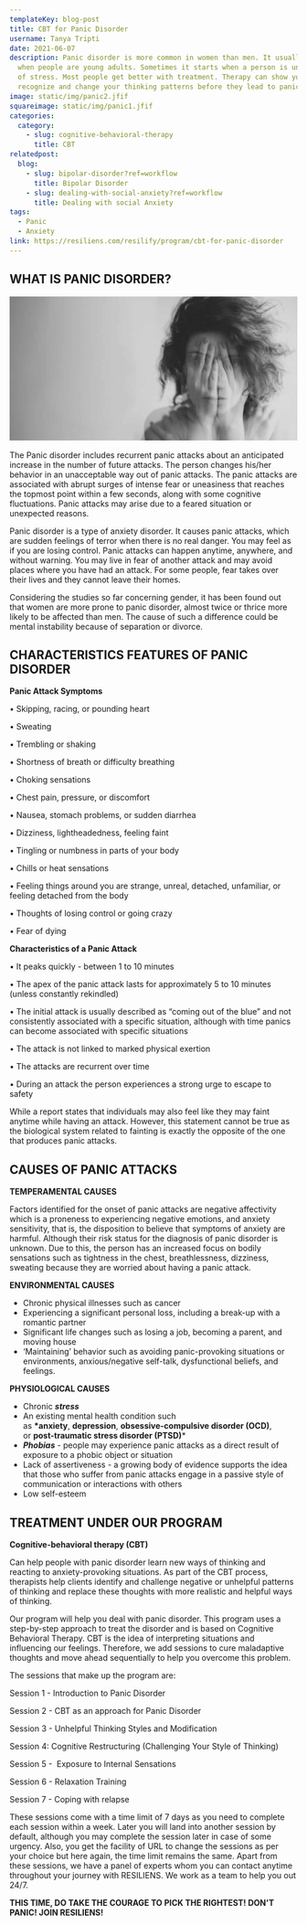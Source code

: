 ```yaml
---
templateKey: blog-post
title: CBT for Panic Disorder
username: Tanya Tripti
date: 2021-06-07
description: Panic disorder is more common in women than men. It usually starts
  when people are young adults. Sometimes it starts when a person is under a lot
  of stress. Most people get better with treatment. Therapy can show you how to
  recognize and change your thinking patterns before they lead to panic.
image: static/img/panic2.jfif
squareimage: static/img/panic1.jfif
categories:
  category:
    - slug: cognitive-behavioral-therapy
      title: CBT
relatedpost:
  blog:
    - slug: bipolar-disorder?ref=workflow
      title: Bipolar Disorder
    - slug: dealing-with-social-anxiety?ref=workflow
      title: Dealing with social Anxiety
tags:
  - Panic
  - Anxiety
link: https://resiliens.com/resilify/program/cbt-for-panic-disorder
---
```

<!--StartFragment-->

## **WHAT IS PANIC DISORDER?**

![](static/img/anxiety5.jpg "panic")

The Panic disorder includes recurrent panic attacks about an anticipated increase in the number of future attacks. The person changes his/her behavior in an unacceptable way out of panic attacks. The panic attacks are associated with abrupt surges of intense fear or uneasiness that reaches the topmost point within a few seconds, along with some cognitive fluctuations. Panic attacks may arise due to a feared situation or unexpected reasons.

Panic disorder is a type of anxiety disorder. It causes panic attacks, which are sudden feelings of terror when there is no real danger. You may feel as if you are losing control. Panic attacks can happen anytime, anywhere, and without warning. You may live in fear of another attack and may avoid places where you have had an attack. For some people, fear takes over their lives and they cannot leave their homes.

Considering the studies so far concerning gender, it has been found out that women are more prone to panic disorder, almost twice or thrice more likely to be affected than men. The cause of such a difference could be mental instability because of separation or divorce.

## **CHARACTERISTICS FEATURES OF PANIC DISORDER**

**Panic Attack Symptoms** 

• Skipping, racing, or pounding heart

• Sweating 

• Trembling or shaking 

• Shortness of breath or difficulty breathing 

• Choking sensations 

• Chest pain, pressure, or discomfort 

• Nausea, stomach problems, or sudden diarrhea 

• Dizziness, lightheadedness, feeling faint 

• Tingling or numbness in parts of your body 

• Chills or heat sensations 

• Feeling things around you are strange, unreal, detached, unfamiliar, or feeling detached from the body 

• Thoughts of losing control or going crazy 

• Fear of dying 

**Characteristics of a Panic Attack** 

• It peaks quickly - between 1 to 10 minutes 

• The apex of the panic attack lasts for approximately 5 to 10 minutes (unless constantly rekindled) 

• The initial attack is usually described as “coming out of the blue” and not consistently associated with a specific situation, although with time panics can become associated with specific situations 

• The attack is not linked to marked physical exertion 

• The attacks are recurrent over time 

• During an attack the person experiences a strong urge to escape to safety 

While a report states that individuals may also feel like they may faint anytime while having an attack. However, this statement cannot be true as the biological system related to fainting is exactly the opposite of the one that produces panic attacks.

## **CAUSES OF PANIC ATTACKS**

**TEMPERAMENTAL CAUSES**

Factors identified for the onset of panic attacks are negative affectivity which is a proneness to experiencing negative emotions, and anxiety sensitivity, that is, the disposition to believe that symptoms of anxiety are harmful. Although their risk status for the diagnosis of panic disorder is unknown. Due to this, the person has an increased focus on bodily sensations such as tightness in the chest, breathlessness, dizziness, sweating because they are worried about having a panic attack.

**ENVIRONMENTAL CAUSES**

* Chronic physical illnesses such as cancer
* Experiencing a significant personal loss, including a break-up with a romantic partner
* Significant life changes such as losing a job, becoming a parent, and moving house
* ‘Maintaining’ behavior such as avoiding panic-provoking situations or environments, anxious/negative self-talk, dysfunctional beliefs, and feelings.

**PHYSIOLOGICAL CAUSES**

* Chronic ***stress***
* An existing mental health condition such as **\*anxiety**, **depression**, **obsessive-compulsive disorder (OCD)**, or **post-traumatic stress disorder (PTSD)***
* ***Phobias*** - people may experience panic attacks as a direct result of exposure to a phobic object or situation
* Lack of assertiveness - a growing body of evidence supports the idea that those who suffer from panic attacks engage in a passive style of communication or interactions with others
* Low self-esteem

## **TREATMENT UNDER OUR PROGRAM**

**Cognitive-behavioral therapy (CBT)** 

Can help people with panic disorder learn new ways of thinking and reacting to anxiety-provoking situations. As part of the CBT process, therapists help clients identify and challenge negative or unhelpful patterns of thinking and replace these thoughts with more realistic and helpful ways of thinking.

Our program will help you deal with panic disorder. This program uses a step-by-step approach to treat the disorder and is based on Cognitive Behavioral Therapy. CBT is the idea of interpreting situations and influencing our feelings. Therefore, we add sessions to cure maladaptive thoughts and move ahead sequentially to help you overcome this problem.

The sessions that make up the program are: 

Session 1 - Introduction to Panic Disorder

Session 2 - CBT as an approach for Panic Disorder

Session 3 - Unhelpful Thinking Styles and Modification

Session 4: Cognitive Restructuring (Challenging Your Style of Thinking)

Session 5 -  Exposure to Internal Sensations

Session 6 - Relaxation Training

Session 7 - Coping with relapse

These sessions come with a time limit of 7 days as you need to complete each session within a week. Later you will land into another session by default, although you may complete the session later in case of some urgency. Also, you get the facility of URL to change the sessions as per your choice but here again, the time limit remains the same. Apart from these sessions, we have a panel of experts whom you can contact anytime throughout your journey with RESILIENS. We work as a team to help you out 24/7. 

**THIS TIME, DO TAKE THE COURAGE TO PICK THE RIGHTEST! DON'T PANIC! JOIN RESILIENS!**

<!--EndFragment-->